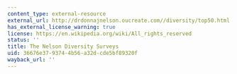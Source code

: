```yaml
---
content_type: external-resource
external_url: http://drdonnajnelson.oucreate.com//diversity/top50.html
has_external_license_warning: true
license: https://en.wikipedia.org/wiki/All_rights_reserved
status: ''
title: The Nelson Diversity Surveys
uid: 36676e37-9374-4b56-a32d-cde5bf89320f
wayback_url: ''
---
```

